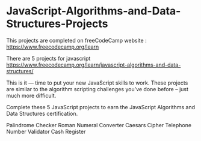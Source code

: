 # JavaScript-Algorithms-and-Data-Structures-Projects

This projects are completed on freeCodeCamp website : https://www.freecodecamp.org/learn


There are 5 projects for javascript
https://www.freecodecamp.org/learn/javascript-algorithms-and-data-structures/

This is it — time to put your new JavaScript skills to work. These projects are similar to the algorithm scripting challenges you've done before – just much more difficult.

Complete these 5 JavaScript projects to earn the JavaScript Algorithms and Data Structures certification.

Palindrome Checker
Roman Numeral Converter
Caesars Cipher
Telephone Number Validator
Cash Register

